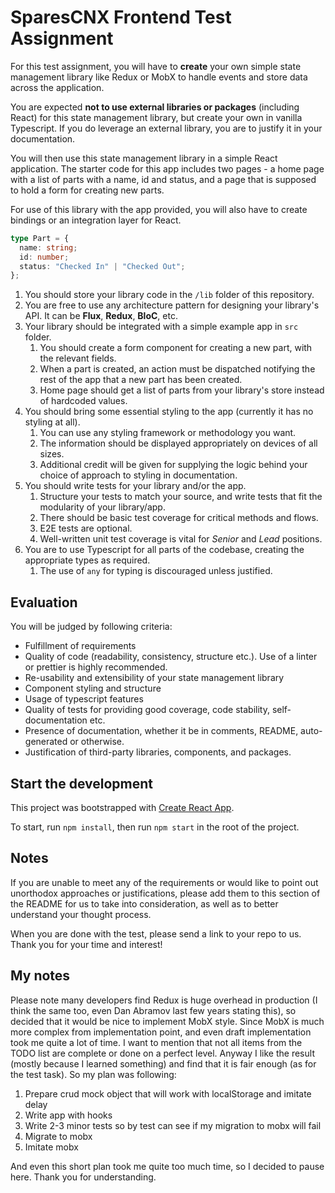 # SparesCNX Frontend Test Assignment

For this test assignment, you will have to **create** your own simple state management library like Redux or MobX to handle events and store data across the application.

You are expected **not to use external libraries or packages** (including React) for this state management library, but create your own in vanilla Typescript. If you do leverage an external library, you are to justify it in your documentation.

You will then use this state management library in a simple React application. The starter code for this app includes two pages - a home page with a list of parts with a name, id and status, and a page that is supposed to hold a form for creating new parts.

For use of this library with the app provided, you will also have to create bindings or an integration layer for React.

```ts
type Part = {
  name: string;
  id: number;
  status: "Checked In" | "Checked Out";
};
```

1. You should store your library code in the `/lib` folder of this repository.
2. You are free to use any architecture pattern for designing your library's API. It can be **Flux**, **Redux**, **BloC**, etc.
3. Your library should be integrated with a simple example app in `src` folder.
   1. You should create a form component for creating a new part, with the relevant fields.
   2. When a part is created, an action must be dispatched notifying the rest of the app that a new part has been created.
   3. Home page should get a list of parts from your library's store instead of hardcoded values.
4. You should bring some essential styling to the app (currently it has no styling at all).
   1. You can use any styling framework or methodology you want.
   2. The information should be displayed appropriately on devices of all sizes.
   3. Additional credit will be given for supplying the logic behind your choice of approach to styling in documentation.
5. You should write tests for your library and/or the app.
   1. Structure your tests to match your source, and write tests that fit the modularity of your library/app.
   2. There should be basic test coverage for critical methods and flows.
   3. E2E tests are optional.
   4. Well-written unit test coverage is vital for _Senior_ and _Lead_ positions.
6. You are to use Typescript for all parts of the codebase, creating the appropriate types as required.
   1. The use of `any` for typing is discouraged unless justified.

## Evaluation

You will be judged by following criteria:

- Fulfillment of requirements
- Quality of code (readability, consistency, structure etc.). Use of a linter or prettier is highly recommended.
- Re-usability and extensibility of your state management library
- Component styling and structure
- Usage of typescript features
- Quality of tests for providing good coverage, code stability, self-documentation etc.
- Presence of documentation, whether it be in comments, README, auto-generated or otherwise.
- Justification of third-party libraries, components, and packages.

## Start the development

This project was bootstrapped with [Create React App](https://github.com/facebook/create-react-app).

To start, run `npm install`, then run `npm start` in the root of the project.

## Notes

If you are unable to meet any of the requirements or would like to point out unorthodox approaches or justifications, please add them to this section of the README for us to take into consideration, as well as to better understand your thought process.

When you are done with the test, please send a link to your repo to us. Thank you for your time and interest!


## My notes

Please note many developers find Redux is huge overhead in production (I think the same too, even Dan Abramov last few years stating this), so decided that it would be nice to implement MobX style. Since MobX is much more complex from implementation point, and even draft implementation took me quite a lot of time. I want to mention that not all items from the TODO list are complete or done on a perfect level. Anyway I like the result (mostly because I learned something) and find that it is fair enough (as for the test task). So my plan was following:
   1. Prepare crud mock object that will work with localStorage and imitate delay      
   2. Write app with hooks
   3. Write 2-3 minor tests so by test can see if my migration to mobx will fail
   4. Migrate to mobx
   5. Imitate mobx
   
And even this short plan took me quite too much time, so I decided to pause here. Thank you for understanding.
